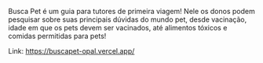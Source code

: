 Busca Pet é um guia para tutores de primeira viagem! Nele os donos podem pesquisar sobre suas principais dúvidas do mundo pet, desde vacinação, idade em que os pets devem ser vacinados, até alimentos tóxicos e comidas permitidas para pets!

Link: https://buscapet-opal.vercel.app/
